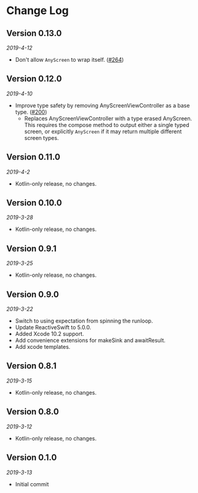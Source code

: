 Change Log
==========

## Version 0.13.0

_2019-4-12_

 * Don't allow `AnyScreen` to wrap itself. ([#264](https://github.com/square/workflow/pull/264))

## Version 0.12.0

_2019-4-10_

 * Improve type safety by removing AnyScreenViewController as a base type. ([#200](https://github.com/square/workflow/pull/200))
    * Replaces AnyScreenViewController with a type erased AnyScreen. This requires the compose method to output either a single typed screen, or explicitly `AnyScreen` if it may return multiple different screen types.

## Version 0.11.0

_2019-4-2_

 * Kotlin-only release, no changes.

## Version 0.10.0

_2019-3-28_

 * Kotlin-only release, no changes.

## Version 0.9.1

_2019-3-25_

 * Kotlin-only release, no changes.

## Version 0.9.0

_2019-3-22_

 * Switch to using expectation from spinning the runloop.
 * Update ReactiveSwift to 5.0.0.
 * Added Xcode 10.2 support.
 * Add convenience extensions for makeSink and awaitResult.
 * Add xcode templates.

## Version 0.8.1

_2019-3-15_

 * Kotlin-only release, no changes.

## Version 0.8.0

_2019-3-12_

 * Kotlin-only release, no changes.

## Version 0.1.0

_2019-3-13_

 * Initial commit
 